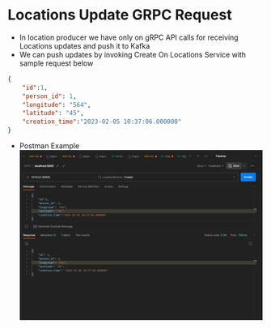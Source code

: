# Locations Update GRPC Request
- In location producer we have only on gRPC API calls for receiving Locations updates and push it to Kafka 
- We can push updates by invoking Create On Locations Service with sample request below
```json
{
    "id":1,
    "person_id": 1,
    "longitude": "564",
    "latitude": "45",
    "creation_time":"2023-02-05 10:37:06.000000"
}
```
- Postman Example
![](grpc.png)
